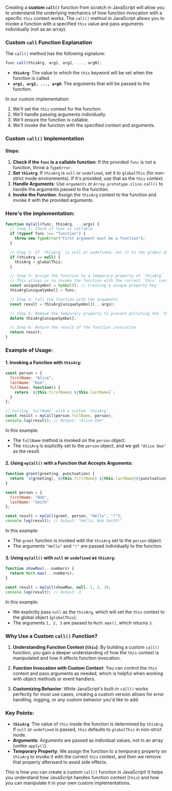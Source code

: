 Creating a **custom `call()`** function from scratch in JavaScript will allow you to understand the underlying mechanics of how function invocation with a specific `this` context works. The `call()` method in JavaScript allows you to invoke a function with a specified `this` value and pass arguments individually (not as an array).

### Custom `call` Function Explanation

The `call()` method has the following signature:

```javascript
func.call(thisArg, arg1, arg2, ..., argN);
```

- **`thisArg`**: The value to which the `this` keyword will be set when the function is called.
- **`arg1, arg2, ..., argN`**: The arguments that will be passed to the function.

In our custom implementation:
1. We'll set the `this` context for the function.
2. We'll handle passing arguments individually.
3. We'll ensure the function is callable.
4. We'll invoke the function with the specified context and arguments.

### Custom `call()` Implementation

#### Steps:
1. **Check if the `func` is a callable function**: If the provided `func` is not a function, throw a `TypeError`.
2. **Set `thisArg`**: If `thisArg` is `null` or `undefined`, set it to `globalThis` (for non-strict mode environments). If it's provided, use that as the `this` context.
3. **Handle Arguments**: Use `arguments` or `Array.prototype.slice.call()` to handle the arguments passed to the function.
4. **Invoke the Function**: Assign the `thisArg` context to the function and invoke it with the provided arguments.

### Here's the implementation:

```javascript
function myCall(func, thisArg, ...args) {
  // Step 1: Check if func is callable
  if (typeof func !== "function") {
    throw new TypeError("First argument must be a function");
  }

  // Step 2: If `thisArg` is null or undefined, set it to the global object (for non-strict mode)
  if (thisArg == null) {
    thisArg = globalThis;
  }

  // Step 3: Assign the function to a temporary property of `thisArg`
  // This allows us to invoke the function with the correct `this` context
  const uniqueSymbol = Symbol(); // Creating a unique property key
  thisArg[uniqueSymbol] = func;

  // Step 4: Call the function with the arguments
  const result = thisArg[uniqueSymbol](...args);

  // Step 5: Remove the temporary property to prevent polluting the `thisArg` object
  delete thisArg[uniqueSymbol];

  // Step 6: Return the result of the function invocation
  return result;
}
```

### Example of Usage:

#### 1. Invoking a Function with `thisArg`:

```javascript
const person = {
  firstName: "Alice",
  lastName: "Doe",
  fullName: function() {
    return `${this.firstName} ${this.lastName}`;
  }
};

// Calling `fullName` with a custom `thisArg`
const result = myCall(person.fullName, person);
console.log(result); // Output: "Alice Doe"
```

In this example:
- The `fullName` method is invoked on the `person` object.
- The `thisArg` is explicitly set to the `person` object, and we get `"Alice Doe"` as the result.

#### 2. Using `myCall()` with a Function that Accepts Arguments:

```javascript
function greet(greeting, punctuation) {
  return `${greeting}, ${this.firstName} ${this.lastName}${punctuation}`;
}

const person = {
  firstName: "Bob",
  lastName: "Smith"
};

const result = myCall(greet, person, "Hello", "!");
console.log(result); // Output: "Hello, Bob Smith!"
```

In this example:
- The `greet` function is invoked with the `thisArg` set to the `person` object.
- The arguments `"Hello"` and `"!"` are passed individually to the function.

#### 3. Using `myCall()` with `null` or `undefined` as `thisArg`:

```javascript
function showMax(...numbers) {
  return Math.max(...numbers);
}

const result = myCall(showMax, null, 1, 2, 3);
console.log(result); // Output: 3
```

In this example:
- We explicitly pass `null` as the `thisArg`, which will set the `this` context to the global object (`globalThis`).
- The arguments `1, 2, 3` are passed to `Math.max()`, which returns `3`.

### Why Use a Custom `call()` Function?

1. **Understanding Function Context (`this`)**: By building a custom `call()` function, you gain a deeper understanding of how the `this` context is manipulated and how it affects function invocation.
   
2. **Function Invocation with Custom Context**: You can control the `this` context and pass arguments as needed, which is helpful when working with object methods or event handlers.

3. **Customizing Behavior**: While JavaScript's built-in `call()` works perfectly for most use cases, creating a custom version allows for error handling, logging, or any custom behavior you'd like to add.

### Key Points:
- **`thisArg`**: The value of `this` inside the function is determined by `thisArg`. If `null` or `undefined` is passed, `this` defaults to `globalThis` in non-strict mode.
- **Arguments**: Arguments are passed as individual values, not in an array (unlike `apply()`).
- **Temporary Property**: We assign the function to a temporary property on `thisArg` to invoke it with the correct `this` context, and then we remove that property afterward to avoid side effects.

This is how you can create a custom `call()` function in JavaScript! It helps you understand how JavaScript handles function context (`this`) and how you can manipulate it in your own custom implementations.